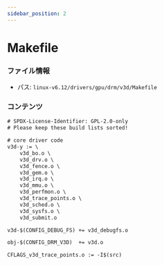 ```yaml
---
sidebar_position: 2
---
```

# Makefile

### ファイル情報

- パス: `linux-v6.12/drivers/gpu/drm/v3d/Makefile`

### コンテンツ

```txt
# SPDX-License-Identifier: GPL-2.0-only
# Please keep these build lists sorted!

# core driver code
v3d-y := \
	v3d_bo.o \
	v3d_drv.o \
	v3d_fence.o \
	v3d_gem.o \
	v3d_irq.o \
	v3d_mmu.o \
	v3d_perfmon.o \
	v3d_trace_points.o \
	v3d_sched.o \
	v3d_sysfs.o \
	v3d_submit.o

v3d-$(CONFIG_DEBUG_FS) += v3d_debugfs.o

obj-$(CONFIG_DRM_V3D)  += v3d.o

CFLAGS_v3d_trace_points.o := -I$(src)

```
